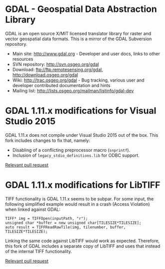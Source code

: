 GDAL - Geospatial Data Abstraction Library
====

GDAL is an open source X/MIT licensed translator library for raster and vector geospatial data formats. This is a mirror of the GDAL Subversion repository.

* Main site: http://www.gdal.org - Developer and user docs, links to other resources
* SVN repository: http://svn.osgeo.org/gdal
* Download: ftp://ftp.remotesensing.org/gdal, http://download.osgeo.org/gdal
* Wiki: http://trac.osgeo.org/gdal - Bug tracking, various user and developer contributed documentation and hints
* Mailing list: http://lists.osgeo.org/mailman/listinfo/gdal-dev

GDAL 1.11.x modifications for Visual Studio 2015
====
GDAL 1.11.x does not compile under Visual Studio 2015 out of the box. 
This fork includes changes to fix that, namely:

 * Disabling of a conflicting preprocessor macro (`snprintf`).
 * Inclusion of `legacy_stdio_definitions.lib` for ODBC support.

[Relevant pull request](https://github.com/ShinNoNoir/gdal-1.11.5-vs2015/pull/1)

GDAL 1.11.x modifications for LibTIFF
====
TIFF functionality is GDAL 1.11.x seems to be subpar.
For some input, the following simplified example would result in a crash (Access Violation) 
when linked against GDAL:

```
TIFF* img = TIFFOpen(inputPath, "r");
unsigned char *buffer = new unsigned char[TILESIZE*TILESIZE];
auto result = TIFFReadRawTile(img, tilenumber, buffer, TILESIZE*TILESIZE);
```

Linking the same code against LibTIFF would work as expected.
Therefore, this fork of GDAL includes a separate copy of LibTIFF
and uses that instead of the internal TIFF functionality.

[Relevant pull request](https://github.com/ShinNoNoir/gdal-1.11.5-vs2015/pull/2)
